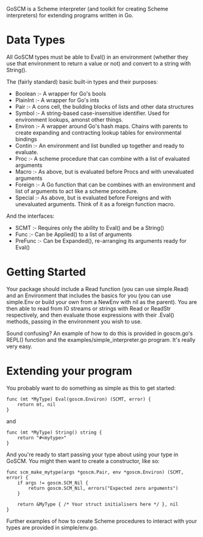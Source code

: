 GoSCM is a Scheme interpreter (and toolkit for creating Scheme interpreters) for
extending programs written in Go.


Data Types
==

All GoSCM types must be able to Eval() in an environment (whether they use that
environment to return a value or not) and convert to a string with String().

The (fairly standard) basic built-in types and their purposes:

* Boolean :- A wrapper for Go's bools
* PlainInt :- A wrapper for Go's ints
* Pair :- A cons cell, the building blocks of lists and other data structures
* Symbol :- A string-based case-insensitive identifier. Used for environment
          lookups, amonst other things.
* Environ :- A wrapper around Go's hash maps. Chains with parents to create
           expanding and contracting lookup tables for environmental bindings
* Contin :- An environment and list bundled up together and ready to evaluate.
* Proc :- A scheme procedure that can combine with a list of evaluated arguments
* Macro :- As above, but is evaluated before Procs and with unevaluated arguments
* Foreign :- A Go function that can be combines with an environment and list of
           arguments to act like a scheme procedure.
* Special :- As above, but is evaluated before Foreigns and with unevaluated
           arguments. Think of it as a foreign function macro.

And the interfaces:

* SCMT :- Requires only the ability to Eval() and be a String()
* Func :- Can be Applied() to a list of arguments
* PreFunc :- Can be Expanded(), re-arranging its arguments ready for Eval()


Getting Started
==

Your package should include a Read function (you can use simple.Read) and an
Environment that includes the basics for you (you can use simple.Env or build
your own from a NewEnv with nil as the parent). You are then able to read from
IO streams or strings with Read or ReadStr respectively, and then evaluate those
expressions with their .Eval() methods, passing in the environment you wish to
use.

Sound confusing? An example of how to do this is provided in goscm.go's REPL()
function and the examples/simple_interpreter.go program. It's really very easy.


Extending your program
==

You probably want to do something as simple as this to get started:

```
func (mt *MyType) Eval(goscm.Environ) (SCMT, error) {
    return mt, nil
}
```

and

```
func (mt *MyType) String() string {
    return "#<mytype>"
}
```

And you're ready to start passing your type about using your type in GoSCM. You
might then want to create a constructor, like so:

```
func scm_make_mytype(args *goscm.Pair, env *goscm.Environ) (SCMT, error) {
    if args != goscm.SCM_Nil {
        return goscm.SCM_Nil, errors("Expected zero arguments")
    }

    return &MyType { /* Your struct initialisers here */ }, nil
}
```

Further examples of how to create Scheme procedures to interact with your types
are provided in simple/env.go.
